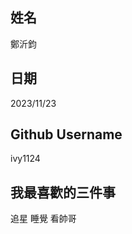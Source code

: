 
姓名
----
鄭沂鈞

日期
----
2023/11/23

Github Username
---------------
ivy1124

我最喜歡的三件事
---------------
追星 睡覺 看帥哥